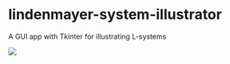 # lindenmayer-system-illustrator
A GUI app with Tkinter for illustrating L-systems 

![](https://vexlio.com/blog/drawing-simple-organics-with-l-systems/banner.png)
